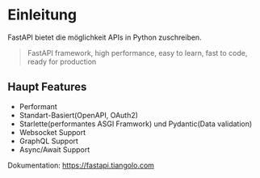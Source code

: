 # Einleitung

FastAPI bietet die möglichkeit APIs in Python zuschreiben.

> FastAPI framework, high performance, easy to learn, fast to code, ready for production

## Haupt Features

- Performant
- Standart-Basiert(OpenAPI, OAuth2)
- Starlette(performantes ASGI Framwork) und Pydantic(Data validation)
- Websocket Support
- GraphQL Support
- Async/Await Support


Dokumentation: https://fastapi.tiangolo.com

